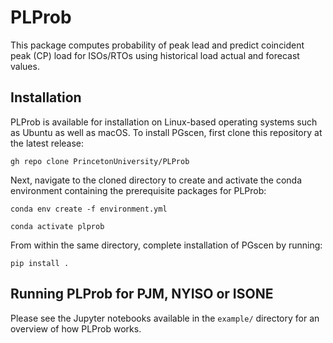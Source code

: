 # PLProb #

This package computes probability of peak lead and predict coincident peak (CP) load for ISOs/RTOs
using historical load actual and forecast values.



## Installation ##

PLProb is available for installation on Linux-based operating systems such as Ubuntu as well as macOS. To install
PGscen, first clone this repository at the latest release:

```gh repo clone PrincetonUniversity/PLProb```

Next, navigate to the cloned directory to create and activate the conda environment containing the prerequisite
packages for PLProb:

```conda env create -f environment.yml```

```conda activate plprob```

From within the same directory, complete installation of PGscen by running:

```pip install .```


## Running PLProb for PJM, NYISO or ISONE ##
Please see the Jupyter notebooks available in the `example/` directory for an overview of how PLProb works.
